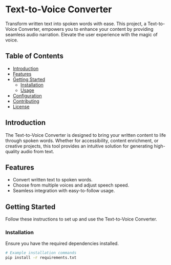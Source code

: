# Text-to-Voice Converter

Transform written text into spoken words with ease. This project, a Text-to-Voice Converter, empowers you to enhance your content by providing seamless audio narration. Elevate the user experience with the magic of voice.

## Table of Contents

- [Introduction](#introduction)
- [Features](#features)
- [Getting Started](#getting-started)
  - [Installation](#installation)
  - [Usage](#usage)
- [Configuration](#configuration)
- [Contributing](#contributing)
- [License](#license)

## Introduction

The Text-to-Voice Converter is designed to bring your written content to life through spoken words. Whether for accessibility, content enrichment, or creative projects, this tool provides an intuitive solution for generating high-quality audio from text.

## Features

- Convert written text to spoken words.
- Choose from multiple voices and adjust speech speed.
- Seamless integration with easy-to-follow usage.

## Getting Started

Follow these instructions to set up and use the Text-to-Voice Converter.

### Installation

Ensure you have the required dependencies installed.

```bash
# Example installation commands
pip install -r requirements.txt

